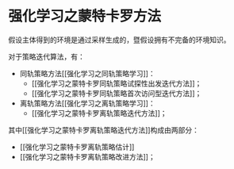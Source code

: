 # 强化学习之蒙特卡罗方法

假设主体得到的环境是通过采样生成的，暨假设拥有不完备的环境知识。

对于策略迭代算法，有：
- 同轨策略方法[[强化学习之同轨策略学习]]：
	- [[强化学习之蒙特卡罗同轨策略试探性出发迭代方法]]；
	- [[强化学习之蒙特卡罗同轨策略首次访问型迭代方法]]；
- 离轨策略方法[[强化学习之离轨策略学习]]：
	- [[强化学习之蒙特卡罗离轨策略迭代方法]]；

其中[[强化学习之蒙特卡罗离轨策略迭代方法]]构成由两部分：
- [[强化学习之蒙特卡罗离轨策略估计]]
- [[强化学习之蒙特卡罗离轨策略改进方法]]；





